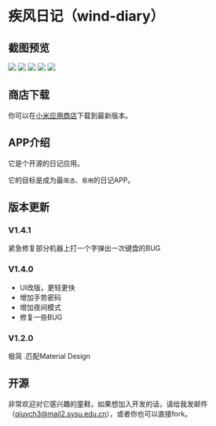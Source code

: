 # 疾风日记（wind-diary）

## 截图预览
![](http://7xp1ly.com1.z0.glb.clouddn.com/V1.4.0device-2015-12-08-043640.png?imageView/2/w/240/q/90)
![](http://7xp1ly.com1.z0.glb.clouddn.com/V1.4.0device-2015-12-08-043713.png?imageView/2/w/240/q/90)
![](http://7xp1ly.com1.z0.glb.clouddn.com/V1.4.0device-2015-12-08-043752.png?imageView/2/w/240/q/90)
![](http://7xp1ly.com1.z0.glb.clouddn.com/V1.4.0write_day.png?imageView/2/w/240/q/90)
![](http://7xp1ly.com1.z0.glb.clouddn.com/V1.4.0write_night.png?imageView/2/w/240/q/90)

## 商店下载

你可以在[小米应用商店](http://app.mi.com/detail/86975?ref=search)下载到最新版本。

## APP介绍

它是个开源的日记应用。

它的目标是成为最`简洁`、`易用`的日记APP。

## 版本更新
### V1.4.1
紧急修复部分机器上打一个字弹出一次键盘的BUG 

### V1.4.0
* UI改版，更轻更快 
* 增加手势密码 
* 增加夜间模式 
* 修复一些BUG

### V1.2.0
极简 .匹配Material Design

## 开源

非常欢迎对它感兴趣的童鞋，如果想加入开发的话，请给我发邮件（qiuych3@mail2.sysu.edu.cn），或者你也可以直接fork。
